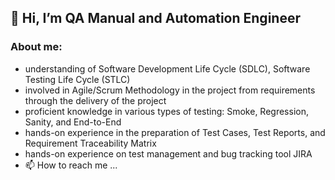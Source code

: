 ## 👋 Hi, I’m QA Manual and Automation Engineer

###        About me:
- understanding of Software Development Life Cycle (SDLC), Software Testing Life Cycle (STLC)
- involved in Agile/Scrum Methodology in the project from requirements through the delivery of the project
- proficient knowledge in various types of testing: Smoke, Regression, Sanity, and End-to-End
- hands-on experience in the preparation of Test Cases, Test Reports, and Requirement Traceability Matrix
- hands-on experience on test management and bug tracking tool JIRA
- 📫 How to reach me ...

<!---
JuliaEvsukov/JuliaEvsukov is a ✨ special ✨ repository because its `README.md` (this file) appears on your GitHub profile.
You can click the Preview link to take a look at your changes.
--->
